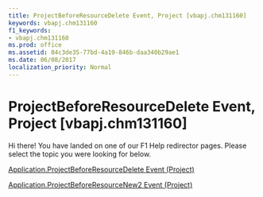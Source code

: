 ```yaml
---
title: ProjectBeforeResourceDelete Event, Project [vbapj.chm131160]
keywords: vbapj.chm131160
f1_keywords:
- vbapj.chm131160
ms.prod: office
ms.assetid: 84c3de35-77bd-4a19-846b-daa340b29ae1
ms.date: 06/08/2017
localization_priority: Normal
---
```



# ProjectBeforeResourceDelete Event, Project [vbapj.chm131160]

Hi there! You have landed on one of our F1 Help redirector pages. Please select the topic you were looking for below.

[Application.ProjectBeforeResourceDelete Event (Project)](http://msdn.microsoft.com/library/aadef12e-57dc-210e-d29a-54f79d1c1abd%28Office.15%29.aspx)

[Application.ProjectBeforeResourceNew2 Event (Project)](http://msdn.microsoft.com/library/24c28eac-946b-80fb-5dcb-8b9ef499b547%28Office.15%29.aspx)


